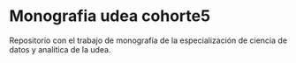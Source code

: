# Monografia udea cohorte5
Repositorio con el trabajo de monografía de la especialización de ciencia de datos y analítica de la udea.

